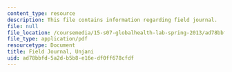 ```yaml
---
content_type: resource
description: This file contains information regarding field journal.
file: null
file_location: /coursemedia/15-s07-globalhealth-lab-spring-2013/ad78bbfd5a2db5b8e16edf0ff678cfdf_MIT15_S07S13_field_jou_unj.pdf
file_type: application/pdf
resourcetype: Document
title: Field Journal, Unjani
uid: ad78bbfd-5a2d-b5b8-e16e-df0ff678cfdf
---
```

